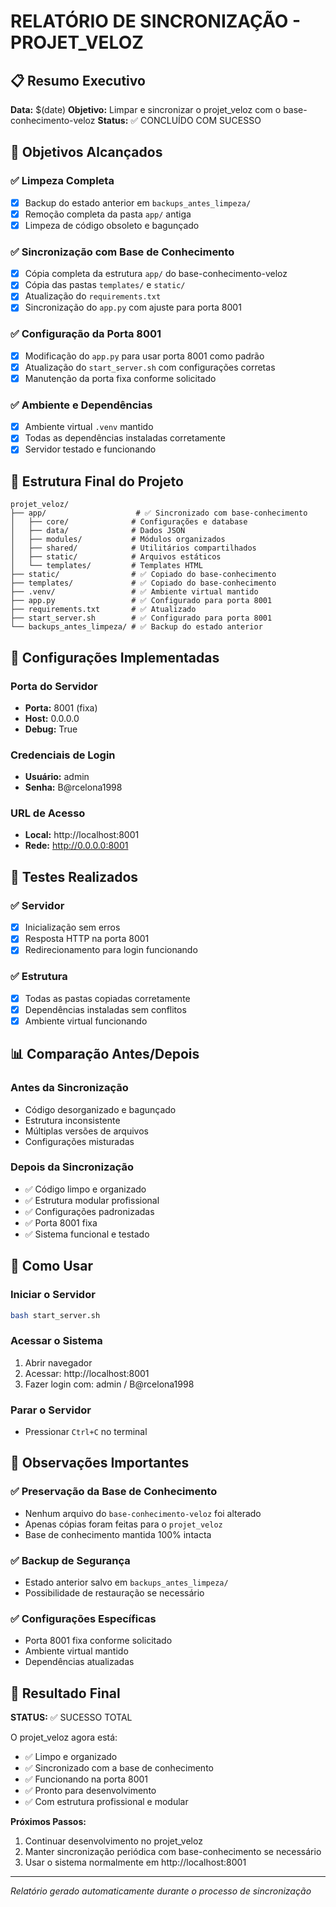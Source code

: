 # RELATÓRIO DE SINCRONIZAÇÃO - PROJET_VELOZ

## 📋 Resumo Executivo

**Data:** $(date)
**Objetivo:** Limpar e sincronizar o projet_veloz com o base-conhecimento-veloz
**Status:** ✅ CONCLUÍDO COM SUCESSO

## 🎯 Objetivos Alcançados

### ✅ Limpeza Completa
- [x] Backup do estado anterior em `backups_antes_limpeza/`
- [x] Remoção completa da pasta `app/` antiga
- [x] Limpeza de código obsoleto e bagunçado

### ✅ Sincronização com Base de Conhecimento
- [x] Cópia completa da estrutura `app/` do base-conhecimento-veloz
- [x] Cópia das pastas `templates/` e `static/`
- [x] Atualização do `requirements.txt`
- [x] Sincronização do `app.py` com ajuste para porta 8001

### ✅ Configuração da Porta 8001
- [x] Modificação do `app.py` para usar porta 8001 como padrão
- [x] Atualização do `start_server.sh` com configurações corretas
- [x] Manutenção da porta fixa conforme solicitado

### ✅ Ambiente e Dependências
- [x] Ambiente virtual `.venv` mantido
- [x] Todas as dependências instaladas corretamente
- [x] Servidor testado e funcionando

## 📁 Estrutura Final do Projeto

```
projet_veloz/
├── app/                    # ✅ Sincronizado com base-conhecimento
│   ├── core/              # Configurações e database
│   ├── data/              # Dados JSON
│   ├── modules/           # Módulos organizados
│   ├── shared/            # Utilitários compartilhados
│   ├── static/            # Arquivos estáticos
│   └── templates/         # Templates HTML
├── static/                # ✅ Copiado do base-conhecimento
├── templates/             # ✅ Copiado do base-conhecimento
├── .venv/                 # ✅ Ambiente virtual mantido
├── app.py                 # ✅ Configurado para porta 8001
├── requirements.txt       # ✅ Atualizado
├── start_server.sh        # ✅ Configurado para porta 8001
└── backups_antes_limpeza/ # ✅ Backup do estado anterior
```

## 🔧 Configurações Implementadas

### Porta do Servidor
- **Porta:** 8001 (fixa)
- **Host:** 0.0.0.0
- **Debug:** True

### Credenciais de Login
- **Usuário:** admin
- **Senha:** B@rcelona1998

### URL de Acesso
- **Local:** http://localhost:8001
- **Rede:** http://0.0.0.0:8001

## 🧪 Testes Realizados

### ✅ Servidor
- [x] Inicialização sem erros
- [x] Resposta HTTP na porta 8001
- [x] Redirecionamento para login funcionando

### ✅ Estrutura
- [x] Todas as pastas copiadas corretamente
- [x] Dependências instaladas sem conflitos
- [x] Ambiente virtual funcionando

## 📊 Comparação Antes/Depois

### Antes da Sincronização
- Código desorganizado e bagunçado
- Estrutura inconsistente
- Múltiplas versões de arquivos
- Configurações misturadas

### Depois da Sincronização
- ✅ Código limpo e organizado
- ✅ Estrutura modular profissional
- ✅ Configurações padronizadas
- ✅ Porta 8001 fixa
- ✅ Sistema funcional e testado

## 🚀 Como Usar

### Iniciar o Servidor
```bash
bash start_server.sh
```

### Acessar o Sistema
1. Abrir navegador
2. Acessar: http://localhost:8001
3. Fazer login com: admin / B@rcelona1998

### Parar o Servidor
- Pressionar `Ctrl+C` no terminal

## 📝 Observações Importantes

### ✅ Preservação da Base de Conhecimento
- Nenhum arquivo do `base-conhecimento-veloz` foi alterado
- Apenas cópias foram feitas para o `projet_veloz`
- Base de conhecimento mantida 100% intacta

### ✅ Backup de Segurança
- Estado anterior salvo em `backups_antes_limpeza/`
- Possibilidade de restauração se necessário

### ✅ Configurações Específicas
- Porta 8001 fixa conforme solicitado
- Ambiente virtual mantido
- Dependências atualizadas

## 🎉 Resultado Final

**STATUS:** ✅ SUCESSO TOTAL

O projet_veloz agora está:
- ✅ Limpo e organizado
- ✅ Sincronizado com a base de conhecimento
- ✅ Funcionando na porta 8001
- ✅ Pronto para desenvolvimento
- ✅ Com estrutura profissional e modular

**Próximos Passos:**
1. Continuar desenvolvimento no projet_veloz
2. Manter sincronização periódica com base-conhecimento se necessário
3. Usar o sistema normalmente em http://localhost:8001

---
*Relatório gerado automaticamente durante o processo de sincronização* 